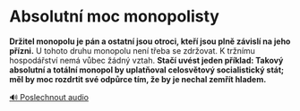 # Absolutní moc monopolisty

**Držitel monopolu je pán a ostatní jsou otroci, kteří jsou plně závislí na jeho přízni.** U tohoto druhu monopolu není třeba se zdržovat. K tržnímu hospodářství nemá vůbec žádný vztah. **Stačí uvést jeden příklad: Takový absolutní a totální monopol by uplatňoval celosvětový socialistický stát; měl by moc rozdrtit své odpůrce tím, že by je nechal zemřít hladem.**

[🔊 Poslechnout audio](/data/7-paragraphs/audio/chapter_56/para_010-Dritel-monopolu-je-pn-a-ostatn-jsou-otroci-kte.mp3) 